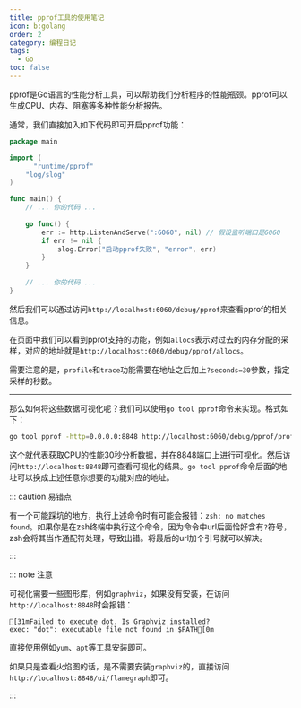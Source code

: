 ```yaml
---
title: pprof工具的使用笔记
icon: b:golang
order: 2
category: 编程日记
tags: 
  - Go
toc: false
---
```


pprof是Go语言的性能分析工具，可以帮助我们分析程序的性能瓶颈。pprof可以生成CPU、内存、阻塞等多种性能分析报告。

<!-- more -->

通常，我们直接加入如下代码即可开启pprof功能：

```go :no-collapsed-lines {4,11-16} title="main.go"
package main

import (
    _ "runtime/pprof"
    "log/slog"
)

func main() {
    // ... 你的代码 ...
    
    go func() {
	    err := http.ListenAndServe(":6060", nil) // 假设监听端口是6060
	    if err != nil {
            slog.Error("启动pprof失败", "error", err)
        }
	}
	
	// ... 你的代码 ...
}
```

然后我们可以通过访问`http://localhost:6060/debug/pprof`来查看pprof的相关信息。

在页面中我们可以看到pprof支持的功能，例如`allocs`表示对过去的内存分配的采样，对应的地址就是`http://localhost:6060/debug/pprof/allocs`。

需要注意的是，`profile`和`trace`功能需要在地址之后加上`?seconds=30`参数，指定采样的秒数。

---

那么如何将这些数据可视化呢？我们可以使用`go tool pprof`命令来实现。格式如下：

```bash
go tool pprof -http=0.0.0.0:8848 http://localhost:6060/debug/pprof/profile?seconds=30
```

这个就代表获取CPU的性能30秒分析数据，并在8848端口上进行可视化。然后访问`http://localhost:8848`即可查看可视化的结果。`go tool pprof`命令后面的地址可以换成上述任意你想要的功能对应的地址。

::: caution 易错点

有一个可能踩坑的地方，执行上述命令时有可能会报错：`zsh: no matches found`。如果你是在zsh终端中执行这个命令，因为命令中url后面恰好含有`?`符号，zsh会将其当作通配符处理，导致出错。将最后的url加个引号就可以解决。

:::

::: note 注意

可视化需要一些图形库，例如`graphviz`，如果没有安装，在访问`http://localhost:8848`时会报错：

```ansi
[31mFailed to execute dot. Is Graphviz installed?
exec: "dot": executable file not found in $PATH[0m
```

直接使用例如`yum`、`apt`等工具安装即可。

如果只是查看火焰图的话，是不需要安装`graphviz`的，直接访问`http://localhost:8848/ui/flamegraph`即可。

:::
